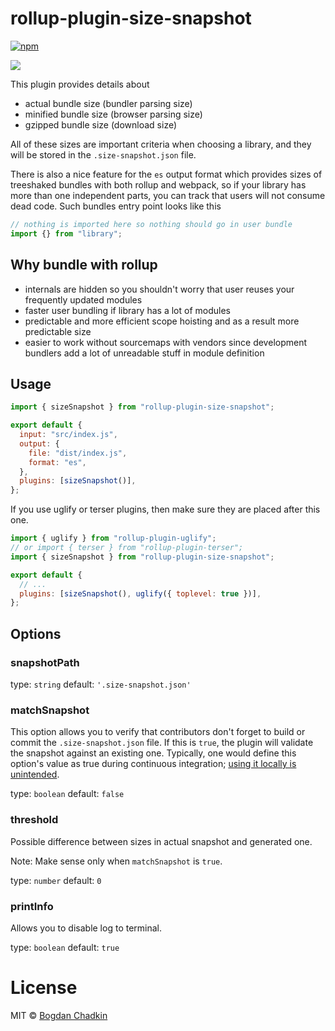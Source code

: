 # rollup-plugin-size-snapshot

[![npm](https://img.shields.io/npm/v/rollup-plugin-size-snapshot)](https://www.npmjs.com/package/rollup-plugin-size-snapshot)

<img src="example2.png" />

This plugin provides details about

- actual bundle size (bundler parsing size)
- minified bundle size (browser parsing size)
- gzipped bundle size (download size)

All of these sizes are important criteria when choosing a library, and they will be stored in the `.size-snapshot.json` file.

There is also a nice feature for the `es` output format which provides sizes of treeshaked bundles with both rollup and webpack, so if your library has more than one independent parts, you can track that users will not consume dead code. Such bundles entry point looks like this

```js
// nothing is imported here so nothing should go in user bundle
import {} from "library";
```

## Why bundle with rollup

- internals are hidden so you shouldn't worry that user reuses your frequently updated modules
- faster user bundling if library has a lot of modules
- predictable and more efficient scope hoisting and as a result more predictable size
- easier to work without sourcemaps with vendors since development bundlers add a lot of unreadable stuff in module definition

## Usage

```js
import { sizeSnapshot } from "rollup-plugin-size-snapshot";

export default {
  input: "src/index.js",
  output: {
    file: "dist/index.js",
    format: "es",
  },
  plugins: [sizeSnapshot()],
};
```

If you use uglify or terser plugins, then make sure they are placed after this one.

```js
import { uglify } from "rollup-plugin-uglify";
// or import { terser } from "rollup-plugin-terser";
import { sizeSnapshot } from "rollup-plugin-size-snapshot";

export default {
  // ...
  plugins: [sizeSnapshot(), uglify({ toplevel: true })],
};
```

## Options

### snapshotPath

type: `string`
default: `'.size-snapshot.json'`

### matchSnapshot

This option allows you to verify that contributors don't forget to build or commit the `.size-snapshot.json` file. If this is `true`, the plugin will validate the snapshot against an existing one. Typically, one would define this option's value as true during continuous integration; [using it locally is unintended](https://github.com/TrySound/rollup-plugin-size-snapshot/issues/33).

type: `boolean`
default: `false`

### threshold

Possible difference between sizes in actual snapshot and generated one.

Note: Make sense only when `matchSnapshot` is `true`.

type: `number`
default: `0`

### printInfo

Allows you to disable log to terminal.

type: `boolean`
default: `true`

# License

MIT &copy; [Bogdan Chadkin](mailto:trysound@yandex.ru)

